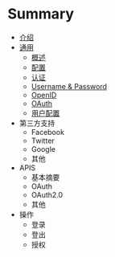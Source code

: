 # Summary

* [介绍](README.md)
* [通用](chapter1.md)
  * [概述](chapter1/gai-shu.md)
  * [配置](chapter1/pei-zhi.md)
  * [认证](chapter1/ren-zheng.md)
  * [Username & Password](chapter1/username-and-password.md)
  * [OpenID](chapter1/openid.md)
  * [OAuth](chapter1/oauth.md)
  * [用户配置](chapter1/yong-hu-pei-zhi.md)
* 第三方支持
  * Facebook
  * Twitter
  * Google
  * 其他
* APIS
  * 基本摘要
  * OAuth
  * OAuth2.0
  * 其他
* 操作
  * 登录
  * 登出
  * 授权

